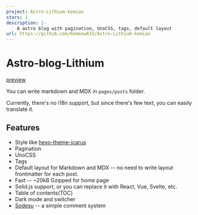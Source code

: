 ```yaml
---
project: Astro-Lithium-kemiao
stars: 1
description: |-
    A astro blog with pagination, UnoCSS, tags, default layout
url: https://github.com/Kemeow815/Astro-Lithium-kemiao
---
```


# Astro-blog-Lithium

[preview](https://stblog.penclub.club/)

You can write markdown and MDX in `pages/posts` folder.

Currently, there's no i18n support, but since there's few text, you can easily translate it.

## Features

- Style like [hexo-theme-icarus](https://github.com/ppoffice/hexo-theme-icarus)
- Pagination
- UnoCSS
- Tags
- Default layout for Markdown and MDX -- no need to write layout frontmatter for each post.
- Fast -- ~20kB Gzipped for home page
- Solid.js support, or you can replace it with React, Vue, Svelte, etc.
- Table of contents(TOC)
- Dark mode and switcher
- [Sodesu](https://github.com/BeiyanYunyi/Sodesu) -- a simple comment system

